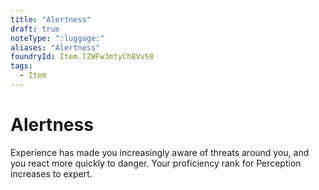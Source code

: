 ```yaml
---
title: "Alertness"
draft: true
noteType: ":luggage:"
aliases: "Alertness"
foundryId: Item.lZWFw3mtyCh8VvS8
tags:
  - Item
---
```


# Alertness

Experience has made you increasingly aware of threats around you, and you react more quickly to danger. Your proficiency rank for Perception increases to expert.
